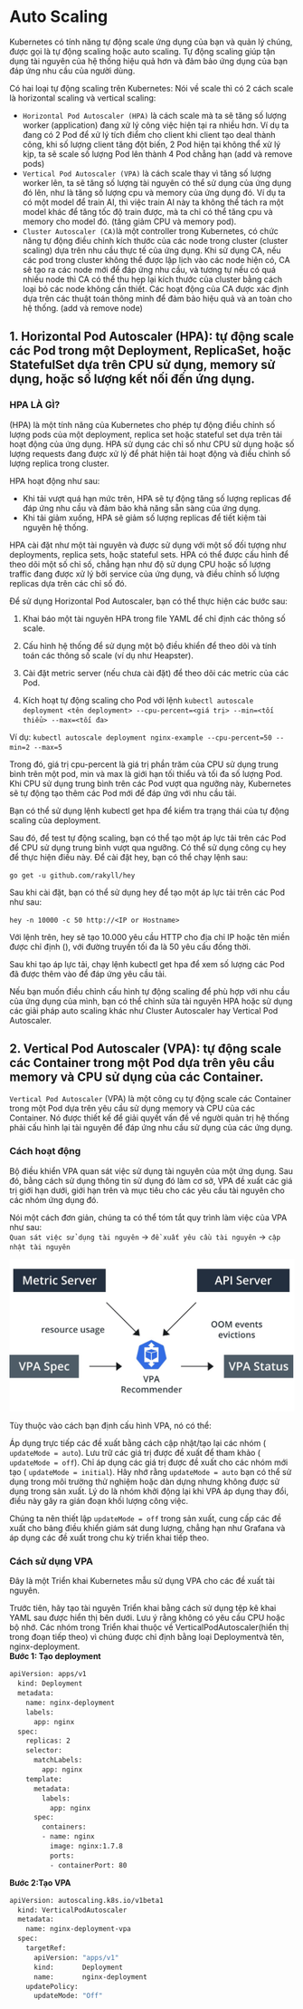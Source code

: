 # Auto Scaling
Kubernetes có tính năng tự động scale ứng dụng của bạn và quản lý chúng, được gọi là tự động scaling hoặc auto scaling. Tự động scaling giúp tận dụng tài nguyên của hệ thống hiệu quả hơn và đảm bảo ứng dụng của bạn đáp ứng nhu cầu của người dùng.  

Có hai loại tự động scaling trên Kubernetes:
Nói về scale thì có 2 cách scale là horizontal scaling và vertical scaling:  
- `Horizontal Pod Autoscaler (HPA)` là cách scale mà ta sẽ tăng số lượng worker (application) đang xử lý công việc hiện tại ra nhiều hơn. Ví dụ ta đang có 2 Pod để xử lý tích điểm cho client khi client tạo deal thành công, khi số lượng client tăng đột biến, 2 Pod hiện tại không thể xử lý kịp, ta sẽ scale số lượng Pod lên thành 4 Pod chẳng hạn (add và remove pods)    
- `Vertical Pod Autoscaler (VPA)` là cách scale thay vì tăng số lượng worker lên, ta sẽ tăng số lượng tài nguyên có thể sử dụng của ứng dụng đó lên, như là tăng số lượng cpu và memory của ứng dụng đó. Ví dụ ta có một model để train AI, thì việc train AI này ta không thể tách ra một model khác để tăng tốc độ train được, mà ta chỉ có thể tăng cpu và memory cho model đó. (tăng giảm CPU và memory pod).
- `Cluster Autoscaler (CA)`là một controller trong Kubernetes, có chức năng tự động điều chỉnh kích thước của các node trong cluster (cluster scaling) dựa trên nhu cầu thực tế của ứng dụng. Khi sử dụng CA, nếu các pod trong cluster không thể được lập lịch vào các node hiện có, CA sẽ tạo ra các node mới để đáp ứng nhu cầu, và tương tự nếu có quá nhiều node thì CA có thể thu hẹp lại kích thước của cluster bằng cách loại bỏ các node không cần thiết. Các hoạt động của CA được xác định dựa trên các thuật toán thông minh để đảm bảo hiệu quả và an toàn cho hệ thống. (add và remove node)

## 1. Horizontal Pod Autoscaler (HPA): tự động scale các Pod trong một Deployment, ReplicaSet, hoặc StatefulSet dựa trên CPU sử dụng, memory sử dụng, hoặc số lượng kết nối đến ứng dụng.
### HPA LÀ GÌ?
(HPA) là một tính năng của Kubernetes cho phép tự động điều chỉnh số lượng pods của một deployment, replica set hoặc stateful set dựa trên tải hoạt động của ứng dụng. HPA sử dụng các chỉ số như CPU sử dụng hoặc số lượng requests đang được xử lý để phát hiện tải hoạt động và điều chỉnh số lượng replica trong cluster.

HPA hoạt động như sau:

- Khi tải vượt quá hạn mức trên, HPA sẽ tự động tăng số lượng replicas để đáp ứng nhu cầu và đảm bảo khả năng sẵn sàng của ứng dụng.  
- Khi tải giảm xuống, HPA sẽ giảm số lượng replicas để tiết kiệm tài nguyên hệ thống.  

HPA cài đặt như một tài nguyên và được sử dụng với một số đối tượng như deployments, replica sets, hoặc stateful sets. HPA có thể được cấu hình để theo dõi một số chỉ số, chẳng hạn như độ sử dụng CPU hoặc số lượng traffic đang được xử lý bởi service của ứng dụng, và điều chỉnh số lượng replicas dựa trên các chỉ số đó.  

Để sử dụng Horizontal Pod Autoscaler, bạn có thể thực hiện các bước sau:

1. Khai báo một tài nguyên HPA trong file YAML để chỉ định các thông số scale.

2. Cấu hình hệ thống để sử dụng một bộ điều khiển để theo dõi và tính toán các thông số scale (ví dụ như Heapster).

3. Cài đặt metric server (nếu chưa cài đặt) để theo dõi các metric của các Pod.

4. Kích hoạt tự động scaling cho Pod với lệnh `kubectl autoscale deployment <tên deployment> --cpu-percent=<giá trị> --min=<tối thiểu> --max=<tối đa>`

Ví dụ:
`kubectl autoscale deployment nginx-example --cpu-percent=50 --min=2 --max=5`


Trong đó, giá trị cpu-percent là giá trị phần trăm của CPU sử dụng trung bình trên một pod, min và max là giới hạn tối thiểu và tối đa số lượng Pod. Khi CPU sử dụng trung bình trên các Pod vượt qua ngưỡng này, Kubernetes sẽ tự động tạo thêm các Pod mới để đáp ứng với nhu cầu tải.

Bạn có thể sử dụng lệnh kubectl get hpa để kiểm tra trạng thái của tự động scaling của deployment.

Sau đó, để test tự động scaling, bạn có thể tạo một áp lực tải trên các Pod để CPU sử dụng trung bình vượt qua ngưỡng. Có thể sử dụng công cụ hey để thực hiện điều này. Để cài đặt hey, bạn có thể chạy lệnh sau:

`go get -u github.com/rakyll/hey`


Sau khi cài đặt, bạn có thể sử dụng hey để tạo một áp lực tải trên các Pod như sau:

`hey -n 10000 -c 50 http://<IP or Hostname>`


Với lệnh trên, hey sẽ tạo 10.000 yêu cầu HTTP cho địa chỉ IP hoặc tên miền được chỉ định (<IP or Hostname>), với đường truyền tối đa là 50 yêu cầu đồng thời.

Sau khi tạo áp lực tải, chạy lệnh kubectl get hpa để xem số lượng các Pod đã được thêm vào để đáp ứng yêu cầu tải.

Nếu bạn muốn điều chỉnh cấu hình tự động scaling để phù hợp với nhu cầu của ứng dụng của mình, bạn có thể chỉnh sửa tài nguyên HPA hoặc sử dụng các giải pháp auto scaling khác như Cluster Autoscaler hay Vertical Pod Autoscaler.  
 
  
## 2. Vertical Pod Autoscaler (VPA): tự động scale các Container trong một Pod dựa trên yêu cầu memory và CPU sử dụng của các Container.
 `Vertical Pod Autoscaler` (VPA) là một công cụ tự động scale các Container trong một Pod dựa trên yêu cầu sử dụng memory và CPU của các Container. Nó được thiết kế để giải quyết vấn đề về người quản trị hệ thống phải cấu hình lại tài nguyên để đáp ứng nhu cầu sử dụng của các ứng dụng.
### Cách hoạt động
Bộ điều khiển VPA quan sát việc sử dụng tài nguyên của một ứng dụng. Sau đó, bằng cách sử dụng thông tin sử dụng đó làm cơ sở, VPA đề xuất các giá trị giới hạn dưới, giới hạn trên và mục tiêu cho các yêu cầu tài nguyên cho các nhóm ứng dụng đó.

Nói một cách đơn giản, chúng ta có thể tóm tắt quy trình làm việc của VPA như sau:  
`Quan sát việc sử dụng tài nguyên` → `đề xuất yêu cầu tài nguyên` → `cập nhật tài nguyên`  
 
 <img src="/images/VPA.jpg">  
 
 Tùy thuộc vào cách bạn định cấu hình VPA, nó có thể:

Áp dụng trực tiếp các đề xuất bằng cách cập nhật/tạo lại các nhóm ( `updateMode = auto`).
Lưu trữ các giá trị được đề xuất để tham khảo ( `updateMode = off`).
Chỉ áp dụng các giá trị được đề xuất cho các nhóm mới tạo ( `updateMode = initial`).
Hãy nhớ rằng `updateMode = auto` bạn có thể sử dụng trong môi trường thử nghiệm hoặc dàn dựng nhưng không được sử dụng trong sản xuất. Lý do là nhóm khởi động lại khi VPA áp dụng thay đổi, điều này gây ra gián đoạn khối lượng công việc.

Chúng ta nên thiết lập `updateMode = off` trong sản xuất, cung cấp các đề xuất cho bảng điều khiển giám sát dung lượng, chẳng hạn như Grafana và áp dụng các đề xuất trong chu kỳ triển khai tiếp theo.
### Cách sử dụng VPA
Đây là một Triển khai Kubernetes mẫu sử dụng VPA cho các đề xuất tài nguyên.

Trước tiên, hãy tạo tài nguyên Triển khai bằng cách sử dụng tệp kê khai YAML sau được hiển thị bên dưới. Lưu ý rằng không có yêu cầu CPU hoặc bộ nhớ. Các nhóm trong Triển khai thuộc về VerticalPodAutoscaler(hiển thị trong đoạn tiếp theo) vì chúng được chỉ định bằng loại Deploymentvà tên, nginx-deployment.  
**Bước 1: Tạo deployment**  
```sh
apiVersion: apps/v1
  kind: Deployment
  metadata:
    name: nginx-deployment
    labels:
      app: nginx
  spec:
    replicas: 2
    selector:
      matchLabels:
        app: nginx
    template:
      metadata:
        labels:
          app: nginx
      spec:
        containers:
        - name: nginx
          image: nginx:1.7.8
          ports:
          - containerPort: 80
```  
**Bước 2:Tạo VPA**  
```sh
apiVersion: autoscaling.k8s.io/v1beta1
  kind: VerticalPodAutoscaler
  metadata:
    name: nginx-deployment-vpa
  spec:
    targetRef:
      apiVersion: "apps/v1"
      kind:       Deployment
      name:       nginx-deployment
    updatePolicy:
      updateMode: "Off"
```

 
 
 
